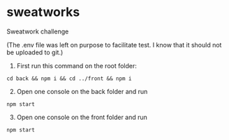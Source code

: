 # sweatworks
Sweatwork challenge

(The .env file was left on purpose to facilitate test. I know that it should not be uploaded to git.)


1) First run this command on the root folder:

```
cd back && npm i && cd ../front && npm i
```

2) Open one console on the back folder and run 

```
npm start
```

3) Open one console on the front folder and run 

```
npm start
```


